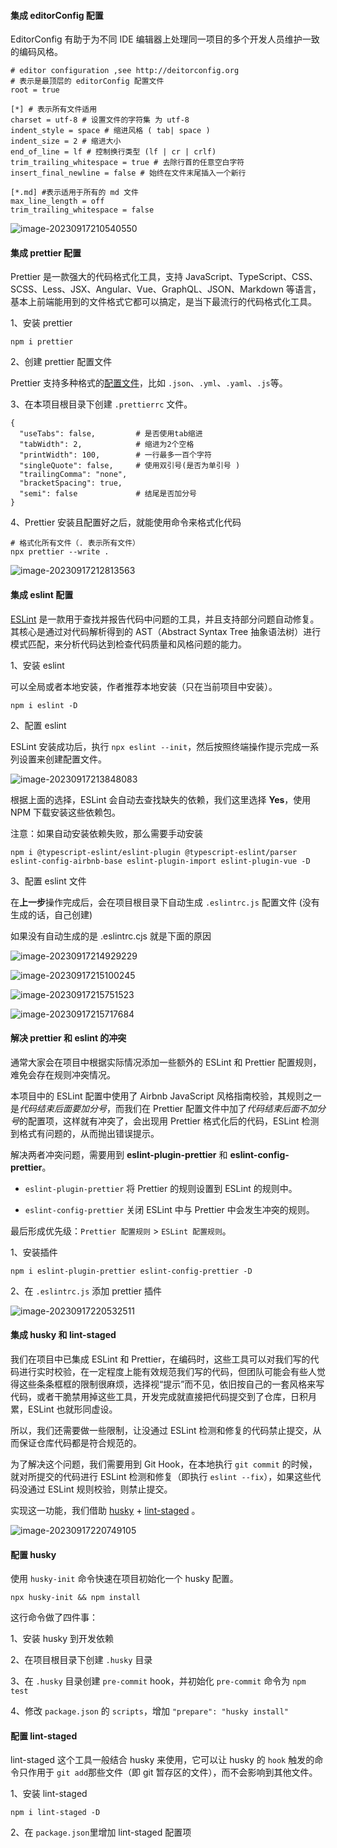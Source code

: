 #### 集成 editorConfig 配置

EditorConfig 有助于为不同 IDE 编辑器上处理同一项目的多个开发人员维护一致的编码风格。

    # editor configuration ,see http://deitorconfig.org
    # 表示是最顶层的 editorConfig 配置文件
    root = true
    
    [*] # 表示所有文件适用
    charset = utf-8 # 设置文件的字符集 为 utf-8
    indent_style = space # 缩进风格 ( tab| space )
    indent_size = 2 # 缩进大小
    end_of_line = lf # 控制换行类型 (lf | cr | crlf)
    trim_trailing_whitespace = true # 去除行首的任意空白字符
    insert_final_newline = false # 始终在文件末尾插入一个新行
    
    [*.md] #表示适用于所有的 md 文件
    max_line_length = off
    trim_trailing_whitespace = false

![image-20230917210540550](C:\Users\10670\AppData\Roaming\Typora\typora-user-images\image-20230917210540550.png)

#### 集成 prettier 配置

Prettier 是一款强大的代码格式化工具，支持 JavaScript、TypeScript、CSS、SCSS、Less、JSX、Angular、Vue、GraphQL、JSON、Markdown 等语言，基本上前端能用到的文件格式它都可以搞定，是当下最流行的代码格式化工具。

1、安装 prettier

```
npm i prettier
```

2、创建 prettier 配置文件

Prettier 支持多种格式的[配置文件](https://link.juejin.cn/?target=https%3A%2F%2Fprettier.io%2Fdocs%2Fen%2Fconfiguration.html)，比如 `.json`、`.yml`、`.yaml`、`.js`等。

3、在本项目根目录下创建 `.prettierrc` 文件。

```
{
  "useTabs": false, 		# 是否使用tab缩进
  "tabWidth": 2,			# 缩进为2个空格
  "printWidth": 100,		# 一行最多一百个字符
  "singleQuote": false, 	# 使用双引号(是否为单引号 )
  "trailingComma": "none",	
  "bracketSpacing": true,
  "semi": false				# 结尾是否加分号
}

```

4、Prettier 安装且配置好之后，就能使用命令来格式化代码

```
# 格式化所有文件（. 表示所有文件）
npx prettier --write .
```

![image-20230917212813563](C:\Users\10670\AppData\Roaming\Typora\typora-user-images\image-20230917212813563.png)

#### 集成 eslint 配置

[ESLint](https://link.juejin.cn/?target=https%3A%2F%2Fgithub.com%2Feslint%2Feslint) 是一款用于查找并报告代码中问题的工具，并且支持部分问题自动修复。其核心是通过对代码解析得到的 AST（Abstract Syntax Tree 抽象语法树）进行模式匹配，来分析代码达到检查代码质量和风格问题的能力。

1、安装 eslint

可以全局或者本地安装，作者推荐本地安装（只在当前项目中安装）。

```
npm i eslint -D
```

2、配置 eslint

ESLint 安装成功后，执行 `npx eslint --init`，然后按照终端操作提示完成一系列设置来创建配置文件。

![image-20230917213848083](C:\Users\10670\AppData\Roaming\Typora\typora-user-images\image-20230917213848083.png)

根据上面的选择，ESLint 会自动去查找缺失的依赖，我们这里选择 **Yes**，使用 NPM 下载安装这些依赖包。

注意：如果自动安装依赖失败，那么需要手动安装

```
npm i @typescript-eslint/eslint-plugin @typescript-eslint/parser eslint-config-airbnb-base eslint-plugin-import eslint-plugin-vue -D
```

3、配置 eslint 文件

在**上一步**操作完成后，会在项目根目录下自动生成 `.eslintrc.js` 配置文件 (没有生成的话，自己创建)

如果没有自动生成的是  .eslintrc.cjs 就是下面的原因

![image-20230917214929229](C:\Users\10670\AppData\Roaming\Typora\typora-user-images\image-20230917214929229.png)



![image-20230917215100245](C:\Users\10670\AppData\Roaming\Typora\typora-user-images\image-20230917215100245.png)

![image-20230917215751523](C:\Users\10670\AppData\Roaming\Typora\typora-user-images\image-20230917215751523.png)

![image-20230917215717684](C:\Users\10670\AppData\Roaming\Typora\typora-user-images\image-20230917215717684.png)

#### 解决 prettier 和 eslint 的冲突

通常大家会在项目中根据实际情况添加一些额外的 ESLint 和 Prettier 配置规则，难免会存在规则冲突情况。

本项目中的 ESLint 配置中使用了 Airbnb JavaScript 风格指南校验，其规则之一是*代码结束后面要加分号*，而我们在 Prettier 配置文件中加了*代码结束后面不加分号*的配置项，这样就有冲突了，会出现用 Prettier 格式化后的代码，ESLint 检测到格式有问题的，从而抛出错误提示。

解决两者冲突问题，需要用到 **eslint-plugin-prettier** 和 **eslint-config-prettier**。

- `eslint-plugin-prettier` 将 Prettier 的规则设置到 ESLint 的规则中。

- `eslint-config-prettier` 关闭 ESLint 中与 Prettier 中会发生冲突的规则。

最后形成优先级：`Prettier 配置规则` > `ESLint 配置规则`。

1、安装插件

```
npm i eslint-plugin-prettier eslint-config-prettier -D
```

2、在 `.eslintrc.js` 添加 prettier 插件

![image-20230917220532511](C:\Users\10670\AppData\Roaming\Typora\typora-user-images\image-20230917220532511.png)

#### 集成 husky 和 lint-staged

我们在项目中已集成 ESLint 和 Prettier，在编码时，这些工具可以对我们写的代码进行实时校验，在一定程度上能有效规范我们写的代码，但团队可能会有些人觉得这些条条框框的限制很麻烦，选择视“提示”而不见，依旧按自己的一套风格来写代码，或者干脆禁用掉这些工具，开发完成就直接把代码提交到了仓库，日积月累，ESLint 也就形同虚设。

所以，我们还需要做一些限制，让没通过 ESLint 检测和修复的代码禁止提交，从而保证仓库代码都是符合规范的。

为了解决这个问题，我们需要用到 Git Hook，在本地执行 `git commit` 的时候，就对所提交的代码进行 ESLint 检测和修复（即执行 `eslint --fix`），如果这些代码没通过 ESLint 规则校验，则禁止提交。

实现这一功能，我们借助 [husky](https://link.juejin.cn/?target=https%3A%2F%2Fgithub.com%2Ftypicode%2Fhusky) + [lint-staged](https://link.juejin.cn/?target=https%3A%2F%2Fgithub.com%2Fokonet%2Flint-staged) 。

![image-20230917220749105](C:\Users\10670\AppData\Roaming\Typora\typora-user-images\image-20230917220749105.png)

#### 配置 husky

使用 `husky-init` 命令快速在项目初始化一个 husky 配置。

```
npx husky-init && npm install
```

这行命令做了四件事：

1、安装 husky 到开发依赖

2、在项目根目录下创建 `.husky` 目录

3、在 `.husky` 目录创建 `pre-commit` hook，并初始化 `pre-commit` 命令为 `npm test`

4、修改 `package.json` 的 `scripts`，增加 `"prepare": "husky install"`

#### 配置 lint-staged

lint-staged 这个工具一般结合 husky 来使用，它可以让 husky 的 `hook` 触发的命令只作用于 `git add`那些文件（即 git 暂存区的文件），而不会影响到其他文件。

1、安装 lint-staged

```
npm i lint-staged -D
```

2、在 `package.json`里增加 lint-staged 配置项
